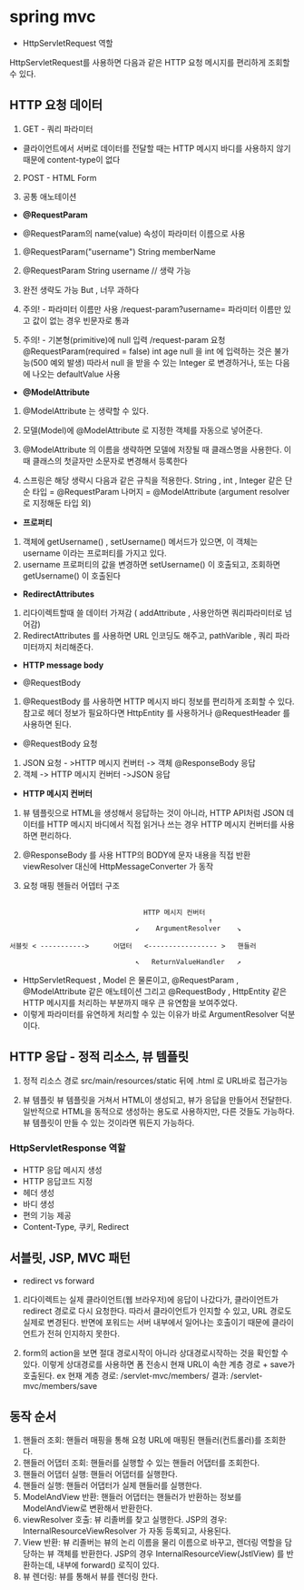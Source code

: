 # spring mvc

- HttpServletRequest 역할

HttpServletRequest를 사용하면 다음과 같은 HTTP 요청 메시지를 편리하게 조회할 수 있다.

## HTTP 요청 데이터

1. GET - 쿼리 파라미터 

- 클라이언트에서 서버로 데이터를 전달할 때는 HTTP 메시지 바디를 사용하지 않기 때문에 content-type이 없다

2. POST - HTML Form

3. 공통 애노테이션

- **@RequestParam**

- @RequestParam의 name(value) 속성이 파라미터 이름으로 사용
1. @RequestParam("username") String memberName 
2. @RequestParam String username // 생략 가능 
3.  완전 생략도 가능 But , 너무 과하다

4. 주의! - 파라미터 이름만 사용
/request-param?username=
파라미터 이름만 있고 값이 없는 경우 빈문자로 통과
5. 주의! - 기본형(primitive)에 null 입력
/request-param 요청
@RequestParam(required = false) int age
null 을 int 에 입력하는 것은 불가능(500 예외 발생)
따라서 null 을 받을 수 있는 Integer 로 변경하거나, 또는 다음에 나오는 defaultValue 사용

-  **@ModelAttribute**

1. @ModelAttribute 는 생략할 수 있다.

2.  모델(Model)에 @ModelAttribute 로
지정한 객체를 자동으로 넣어준다.

3. @ModelAttribute 의 이름을 생략하면 모델에 저장될 때 클래스명을 사용한다. 이때 클래스의 첫글자만
소문자로 변경해서 등록한다

4. 스프링은 해당 생략시 다음과 같은 규칙을 적용한다.
String , int , Integer 같은 단순 타입 = @RequestParam
나머지 = @ModelAttribute (argument resolver 로 지정해둔 타입 외)



- **프로퍼티**
1. 객체에 getUsername() , setUsername() 메서드가 있으면, 이 객체는 username 이라는 프로퍼티를
가지고 있다.
2. username 프로퍼티의 값을 변경하면 setUsername() 이 호출되고, 조회하면 getUsername() 이
호출된다


- **RedirectAttributes**

1. 리다이렉트할때 쓸 데이터 가져감 ( addAttribute , 사용안하면 쿼리파라미터로 넘어감)
2. RedirectAttributes 를 사용하면 URL 인코딩도 해주고, pathVarible , 쿼리 파라미터까지 처리해준다.


- **HTTP message body**



- @RequestBody
1. @RequestBody 를 사용하면 HTTP 메시지 바디 정보를 편리하게 조회할 수 있다. 참고로 헤더 정보가
필요하다면 HttpEntity 를 사용하거나 @RequestHeader 를 사용하면 된다.



- @RequestBody 요청
1. JSON 요청 - >HTTP 메시지 컨버터 -> 객체
@ResponseBody 응답
2. 객체  -> HTTP 메시지 컨버터  ->JSON 응답



- **HTTP 메시지 컨버터**
1. 뷰 템플릿으로 HTML을 생성해서 응답하는 것이 아니라, HTTP API처럼 JSON 데이터를 HTTP 메시지
바디에서 직접 읽거나 쓰는 경우 HTTP 메시지 컨버터를 사용하면 편리하다.

2. @ResponseBody 를 사용
HTTP의 BODY에 문자 내용을 직접 반환
viewResolver 대신에 HttpMessageConverter 가 동작

3. 요청 매핑 헨들러 어뎁터 구조
```
                                   
                                 HTTP 메시지 컨버터
                                                 ↑
                               ↙    ArgumentResolver    ↘

서블릿 < ----------->      어댑터   <----------------- >   핸들러

                               ↖   ReturnValueHandler   ↗
```
- HttpServletRequest , Model 은 물론이고, @RequestParam , @ModelAttribute 같은 애노테이션
그리고 @RequestBody , HttpEntity 같은 HTTP 메시지를 처리하는 부분까지 매우 큰 유연함을
보여주었다.
- 이렇게 파라미터를 유연하게 처리할 수 있는 이유가 바로 ArgumentResolver 덕분이다.






## HTTP 응답 - 정적 리소스, 뷰 템플릿


1. 정적 리소스 경로
src/main/resources/static
뒤에 .html 로 URL바로 접근가능


2. 뷰 템플릿
뷰 템플릿을 거쳐서 HTML이 생성되고, 뷰가 응답을 만들어서 전달한다.
일반적으로 HTML을 동적으로 생성하는 용도로 사용하지만, 다른 것들도 가능하다. 뷰 템플릿이 만들 수
있는 것이라면 뭐든지 가능하다.



### HttpServletResponse  역할
- HTTP 응답 메시지 생성
- HTTP 응답코드 지정
- 헤더 생성
- 바디 생성
- 편의 기능 제공
- Content-Type, 쿠키, Redirect



## 서블릿, JSP, MVC 패턴




- redirect vs forward
1. 리다이렉트는 실제 클라이언트(웹 브라우저)에 응답이 나갔다가, 클라이언트가 redirect 경로로 다시
요청한다. 따라서 클라이언트가 인지할 수 있고, URL 경로도 실제로 변경된다. 반면에 포워드는 서버
내부에서 일어나는 호출이기 때문에 클라이언트가 전혀 인지하지 못한다.

2. form의 action을 보면 절대 경로시작이 아니라 상대경로시작하는 것을 확인할 수 있다.
이렇게 상대경로를 사용하면 폼 전송시 현재 URL이 속한 계층 경로 + save가 호출된다.
ex 현재 계층 경로: /servlet-mvc/members/  결과: /servlet-mvc/members/save



## 동작 순서

1. 핸들러 조회: 핸들러 매핑을 통해 요청 URL에 매핑된 핸들러(컨트롤러)를 조회한다.
2. 핸들러 어댑터 조회: 핸들러를 실행할 수 있는 핸들러 어댑터를 조회한다.
3. 핸들러 어댑터 실행: 핸들러 어댑터를 실행한다.
4. 핸들러 실행: 핸들러 어댑터가 실제 핸들러를 실행한다.
5. ModelAndView 반환: 핸들러 어댑터는 핸들러가 반환하는 정보를 ModelAndView로 변환해서
반환한다.
6. viewResolver 호출: 뷰 리졸버를 찾고 실행한다.
JSP의 경우: InternalResourceViewResolver 가 자동 등록되고, 사용된다.
7. View 반환: 뷰 리졸버는 뷰의 논리 이름을 물리 이름으로 바꾸고, 렌더링 역할을 담당하는 뷰 객체를
반환한다.
JSP의 경우 InternalResourceView(JstlView) 를 반환하는데, 내부에 forward() 로직이 있다.
8. 뷰 렌더링: 뷰를 통해서 뷰를 렌더링 한다.











